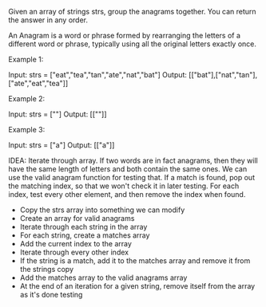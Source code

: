 Given an array of strings strs, group the anagrams together. You can return the answer in any order.

An Anagram is a word or phrase formed by rearranging the letters of a different word or phrase, typically using all the original letters exactly once.

Example 1:

Input: strs = ["eat","tea","tan","ate","nat","bat"]
Output: [["bat"],["nat","tan"],["ate","eat","tea"]]

Example 2:

Input: strs = [""]
Output: [[""]]

Example 3:

Input: strs = ["a"]
Output: [["a"]]

IDEA: Iterate through array. If two words are in fact anagrams, then they will have the same length of letters
and both contain the same ones. We can use the valid anagram function for testing that. If a match is found, pop out the matching index, so that we won't check it in later testing. For each index, test every other element, and then remove the index when found.

- Copy the strs array into something we can modify
- Create an array for valid anagrams
- Iterate through each string in the array
- For each string, create a matches array
- Add the current index to the array
- Iterate through every other index
- If the string is a match, add it to the matches array and remove it from the strings copy
- Add the matches array to the valid anagrams array
- At the end of an iteration for a given string, remove itself from the array as it's done testing

<script>
    function GroupAnagrams (strs) {
        copy strs array
        create ValidAnagrams array
        for (each string in string array) {
            create matches array
            add current index
            for (every string in strings array) {
                if (indexes are the same) continue
                if(validateAnagram(first string, second string)) {
                    matches.push(second string)
                    copy array.splice(second index, 1)
                }
            }
            copy.splice(first index, 1)
        }

        return validAnagramsArray
    }
</script>
